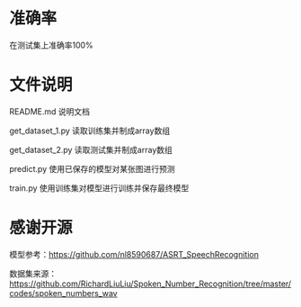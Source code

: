 # 准确率

在测试集上准确率100%

# 文件说明

README.md         说明文档

get_dataset_1.py  读取训练集并制成array数组

get_dataset_2.py	读取测试集并制成array数组

predict.py	      使用已保存的模型对某张图进行预测

train.py	        使用训练集对模型进行训练并保存最终模型

# 感谢开源

模型参考：https://github.com/nl8590687/ASRT_SpeechRecognition

数据集来源：https://github.com/RichardLiuLiu/Spoken_Number_Recognition/tree/master/codes/spoken_numbers_wav
